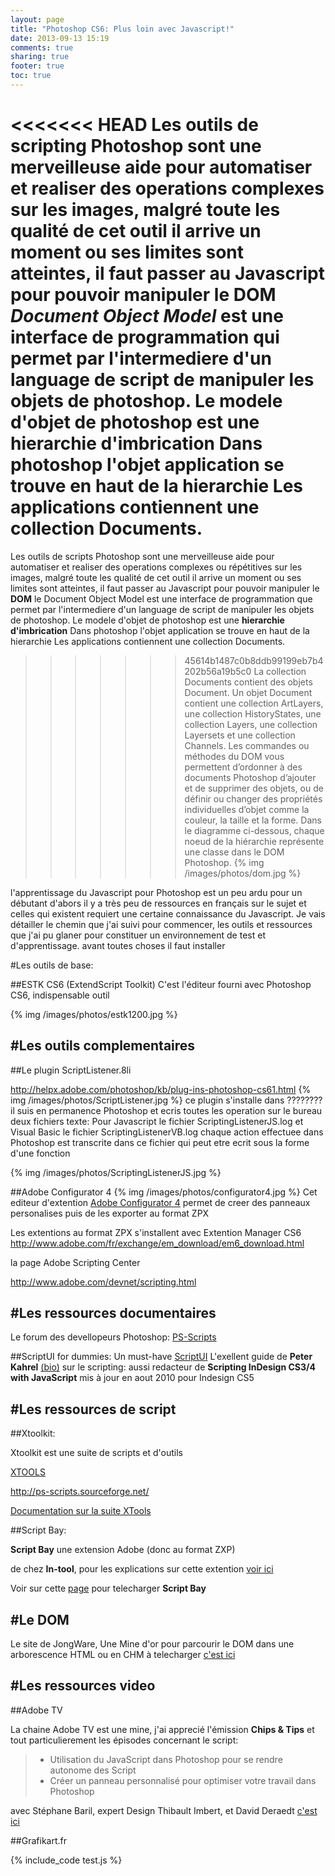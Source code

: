```yaml
---
layout: page
title: "Photoshop CS6: Plus loin avec Javascript!"
date: 2013-09-13 15:19
comments: true
sharing: true
footer: true
toc: true
---
```


<<<<<<< HEAD
Les outils de scripting Photoshop sont une merveilleuse aide pour automatiser et realiser des operations complexes sur les images, malgré toute les qualité de cet outil il arrive un moment ou ses limites sont atteintes, il faut passer au Javascript pour pouvoir manipuler le **DOM** _Document Object Model_ est une interface de programmation qui permet par l'intermediere d'un language de script de manipuler les objets de photoshop. Le modele d'objet de photoshop est une __hierarchie d'imbrication__ Dans  photoshop l'objet application se trouve en haut de la hierarchie Les applications contiennent une collection Documents.
=======
Les outils de scripts Photoshop sont une merveilleuse aide pour automatiser et realiser des operations complexes ou répétitives 
sur les images, malgré toute les qualité de cet outil il arrive un moment ou ses limites sont atteintes, il faut passer au Javascript pour pouvoir manipuler le **DOM** le Document Object Model est une interface de programmation que permet par l'intermediere d'un language de script de manipuler les objets de photoshop. Le modele d'objet de photoshop est une __hierarchie d'imbrication__ Dans  photoshop l'objet application se trouve en haut de la hierarchie Les applications contiennent une collection Documents.
>>>>>>> 45614b1487c0b8ddb99199eb7b4202b56a19b5c0
La collection Documents contient des objets Document. Un objet Document contient une
collection ArtLayers, une collection HistoryStates, une collection Layers, une collection Layersets et une
collection Channels. Les commandes ou méthodes du DOM vous permettent d’ordonner à des documents
Photoshop d’ajouter et de supprimer des objets, ou de définir ou changer des propriétés individuelles
d’objet comme la couleur, la taille et la forme. Dans le diagramme ci-dessous, chaque noeud de la
hiérarchie représente une classe dans le DOM Photoshop.
{% img /images/photos/dom.jpg %}

l'apprentissage du Javascript pour Photoshop est un peu ardu pour un débutant d'abors il y a très peu de ressources en français sur le sujet et celles qui existent requiert une certaine connaissance du Javascript. Je vais détailler le chemin que j'ai suivi pour commencer, les outils et ressources que j'ai pu glaner pour constituer un environnement de test et d'apprentissage. avant toutes choses il faut installer


#Les outils de base:

##ESTK CS6 (ExtendScript Toolkit)
C'est l'éditeur fourni avec Photoshop CS6, indispensable outil

{% img /images/photos/estk1200.jpg %}

#Les outils complementaires
---

##Le plugin ScriptListener.8li

<http://helpx.adobe.com/photoshop/kb/plug-ins-photoshop-cs61.html>
{% img /images/photos/ScriptListener.jpg %}
ce plugin s'installe dans ???????? il suis en permanence Photoshop et ecris toutes les operation sur le bureau deux fichiers texte:  Pour Javascript le  fichier ScriptingListenerJS.log et Visual Basic le fichier ScriptingListenerVB.log
chaque action effectuee dans Photoshop est transcrite dans ce fichier
qui peut etre ecrit sous la forme d'une fonction

{% img /images/photos/ScriptingListenerJS.jpg %}


##Adobe Configurator 4
{% img /images/photos/configurator4.jpg %}
Cet editeur d'extention  [Adobe Configurator 4](http://labs.adobe.com/technologies/configurator/)
permet de creer des panneaux personalises puis de les exporter au format ZPX


Les extentions au format ZPX s'installent avec Extention Manager CS6
<http://www.adobe.com/fr/exchange/em_download/em6_download.html>

la page Adobe Scripting Center

<http://www.adobe.com/devnet/scripting.html>

#Les ressources documentaires
---

Le forum des devellopeurs Photoshop: [PS-Scripts](http://www.ps-scripts.com/bb/index.php)

##ScriptUI for dummies:
Un must-have [ScriptUI](http://www.kahrel.plus.com/indesign/scriptui.html)
 L'exellent guide de  **Peter Kahrel** [(bio)](http://www.oreillynet.com/pub/au/2758) sur le scripting:
aussi redacteur de **Scripting InDesign CS3/4 with JavaScript** mis à jour en aout 2010 pour
Indesign CS5

#Les ressources de script
---

##Xtoolkit:

Xtoolkit est une suite de scripts et d'outils

[XTOOLS](http://sourceforge.net/projects/ps-scripts/files/xtools/v2.0b1/)

<http://ps-scripts.sourceforge.net/>

[Documentation sur la suite XTools](http://ps-scripts.sourceforge.net/xtools.html#Anchor-Dem-43404)


##Script Bay:

**Script Bay** une extension Adobe (donc au format ZXP)

de chez **In-tool**, pour les explications sur cette extention [voir ici](http://in-tools.com/article/script-bay/script-panel-replacement-for-the-entire-creative-suite/)

Voir sur cette [page](http://in-tools.com/article/script-bay/script-bay-version-0-1-5/) pour telecharger **Script Bay**


#Le DOM
---

Le site de JongWare, Une Mine d'or pour parcourir le DOM dans une arborescence HTML ou en CHM à telecharger [c'est ici](http://www.jongware.com/idjshelp.html)


#Les ressources video
---

##Adobe TV

La chaine Adobe TV est une mine, j'ai apprecié l'émission **Chips & Tips**
et tout particulierement les épisodes concernant le script:

>* Utilisation du JavaScript dans Photoshop pour se rendre autonome des Script
>* Créer un panneau personnalisé pour optimiser votre travail dans Photoshop

avec Stéphane Baril, expert Design Thibault Imbert, et David Deraedt [c'est ici](http://tv.adobe.com/fr/show/chips-tips/)

##Grafikart.fr



{% include_code test.js %}




